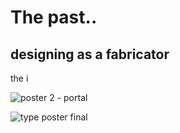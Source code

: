 # The past..
## designing as a fabricator

the i

![poster 2 - portal](https://user-images.githubusercontent.com/94196366/166559672-ea03e666-07e1-44c9-92c8-c04f20919fe5.png)

![type poster final](https://user-images.githubusercontent.com/94196366/166559681-1608ed43-2841-4288-adff-38b7ad840ad8.png)
